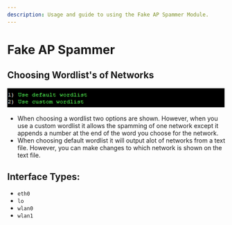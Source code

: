 ```yaml
---
description: Usage and guide to using the Fake AP Spammer Module.
---
```


# Fake AP Spammer

## Choosing Wordlist's of Networks

![](../.gitbook/assets/image.png)

* When choosing a wordlist two options are shown. However, when you use a custom wordlist it allows the spamming of one network except it appends a number at the end of the word you choose for the network. 
* When choosing default wordlist it will output alot of networks from a text file. However, you can make changes to which network is shown on the text file. 

## Interface Types:

* `eth0`
* `lo`
* `wlan0`
* `wlan1`

